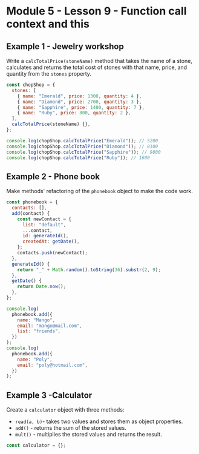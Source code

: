 # Module 5 - Lesson 9 - Function call context and this

## Example 1 - Jewelry workshop

Write a `calcTotalPrice(stoneName)` method that takes the name of a stone,
calculates and returns the total cost of stones with that name, price, and
quantity from the `stones` property.

```js
const chopShop = {
  stones: [
    { name: "Emerald", price: 1300, quantity: 4 },
    { name: "Diamond", price: 2700, quantity: 3 },
    { name: "Sapphire", price: 1400, quantity: 7 },
    { name: "Ruby", price: 800, quantity: 2 },
  ],
  calcTotalPrice(stoneName) {},
};

console.log(chopShop.calcTotalPrice("Emerald")); // 5200
console.log(chopShop.calcTotalPrice("Diamond")); // 8100
console.log(chopShop.calcTotalPrice("Sapphire")); // 9800
console.log(chopShop.calcTotalPrice("Ruby")); // 1600
```

## Example 2 - Phone book

Make methods' refactoring of the `phonebook` object to make the code work.

```js
const phonebook = {
  contacts: [],
  add(contact) {
    const newContact = {
      list: "default",
      ...contact,
      id: generateId(),
      createdAt: getDate(),
    };
    contacts.push(newContact);
  },
  generateId() {
    return "_" + Math.random().toString(36).substr(2, 9);
  },
  getDate() {
    return Date.now();
  },
};

console.log(
  phonebook.add({
    name: "Mango",
    email: "mango@mail.com",
    list: "friends",
  })
);
console.log(
  phonebook.add({
    name: "Poly",
    email: "poly@hotmail.com",
  })
);
```

## Example 3 -Calculator

Create a `calculator` object with three methods:

- `read(a, b)`- takes two values and stores them as object properties.
- `add()` - returns the sum of the stored values.
- `mult()` - multiplies the stored values and returns the result.

```js
const calculator = {};
```
